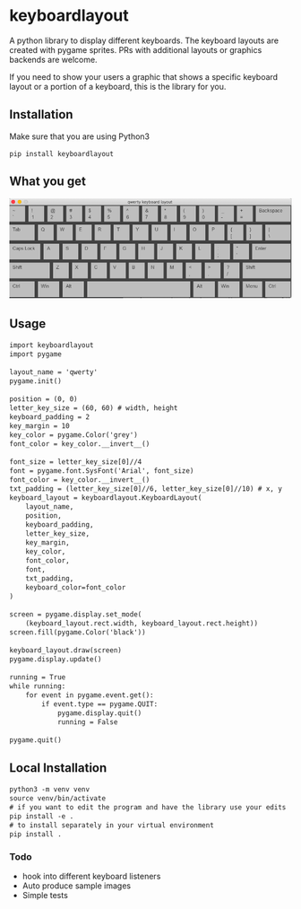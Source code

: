 # keyboardlayout
A python library to display different keyboards.
The keyboard layouts are created with pygame sprites.
PRs with additional layouts or graphics backends are welcome.

If you need to show your users a graphic that shows a specific keyboard layout or a portion of a keyboard, this is the library for you.

## Installation
Make sure that you are using Python3
```
pip install keyboardlayout
```

## What you get
![qwerty](/sample_images/qwerty.png)

## Usage
```
import keyboardlayout
import pygame

layout_name = 'qwerty'
pygame.init()

position = (0, 0)
letter_key_size = (60, 60) # width, height
keyboard_padding = 2
key_margin = 10
key_color = pygame.Color('grey')
font_color = key_color.__invert__()

font_size = letter_key_size[0]//4
font = pygame.font.SysFont('Arial', font_size)
font_color = key_color.__invert__()
txt_padding = (letter_key_size[0]//6, letter_key_size[0]//10) # x, y
keyboard_layout = keyboardlayout.KeyboardLayout(
    layout_name,
    position,
    keyboard_padding,
    letter_key_size,
    key_margin,
    key_color,
    font_color,
    font,
    txt_padding,
    keyboard_color=font_color
)

screen = pygame.display.set_mode(
    (keyboard_layout.rect.width, keyboard_layout.rect.height))
screen.fill(pygame.Color('black'))

keyboard_layout.draw(screen)
pygame.display.update()

running = True
while running:
    for event in pygame.event.get():
        if event.type == pygame.QUIT:
            pygame.display.quit()
            running = False

pygame.quit()
```

## Local Installation
```
python3 -m venv venv
source venv/bin/activate
# if you want to edit the program and have the library use your edits
pip install -e .
# to install separately in your virtual environment
pip install .
```

### Todo
- hook into different keyboard listeners
- Auto produce sample images
- Simple tests
